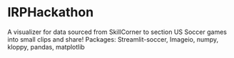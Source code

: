 # IRPHackathon
A visualizer for data sourced from SkillCorner to section US Soccer games into small clips and share!
Packages:
Streamlit-soccer, Imageio, numpy, kloppy, pandas, matplotlib
